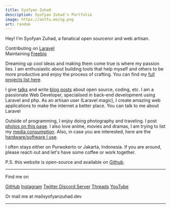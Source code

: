 ```yaml
---
title: Syofyan Zuhad
description: Syofyan Zuhad's Portfolio
image: https://antfu.me/og.png
art: random
---
```


Hey! I'm Syofyan Zuhad, a fanatical open sourceror and web artisan.

<!-- Working at {NuxtLabs}<br> -->
<!-- Creator of {Freebio}<br> -->
Contributing on <a href="//github.com/laravel">Laravel</a> <br>
Maintaining <a href="//freebio.syofyanzuhad.dev">Freebio</a>

Dreaming up cool ideas and making them come true is where my passion lies. I am enthusiastic about building tools that help myself and others to be more productive and enjoy the process of crafting. You can find my [full projects list here](/projects).

I give [talks](/talks) and write [blog posts](/posts) about open source, coding, etc.
I am a passionate Web Developer, specialised in back-end development using Laravel and php. As an artisan user (Laravel magic), I create amazing web applications to make the internet a better place.
You can talk to me about Laravel

Outside of programming, I enjoy doing photography and traveling. I post [photos on this page](/photos). I also love anime, movies and dramas, I am trying to list my [media consumption](/media). Also, in case you are interested, here are the [hardware/software I use](/use).

I often stays either on Purwokerto or Jakarta, Indonesia. If you are around, please reach out and let's have some coffee or work together.

P.S. this website is open-source and available on <a href="//github.com/syofyanzuhad/syofyanzuhad.dev">Github</a>.

<div flex-auto />

---

Find me on

<p flex="~ gap-2 wrap" class="mt--2!">
  <a href="https://github.com/syofyanzuhad" target="_blank"><span op75 i-simple-icons-github /> GitHub</a>
  <a href="https://www.instagram.com/syofyan_zuhad" target="_blank"><span op75 i-simple-icons-instagram /> Instagram</a>
  <a href="https://x.com/syofyan_zuhad" target="_blank"><span op75 i-ri-twitter-x-fill />Twitter </a>
  <a href="https://chat.syofyanzuhad.dev" target="_blank"><span op75 i-simple-icons-discord /> Discord Server</a>
  <a href="https://www.threads.net/@syofyan_zuhad" target="_blank"><span op75 i-ri-threads-line /> Threads</a>
  <a href="https://www.youtube.com/@syofyanzuhad" target="_blank"><span op75 i-simple-icons-youtube /> YouTube</a>
</p>

Or mail me at <span font-mono>mail<span i-carbon-at/>syofyanzuhad.dev</span>

---

<!-- <SponsorButtons /> -->
